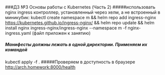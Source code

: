 ###ДЗ №3  Основы работы с Kubernetes (Часть 2)
#####использовать nginx ingress контроллер, установленный через хелм, а не встроенный в миникубик:
kubectl create namespace m && helm repo add ingress-nginx https://kubernetes.github.io/ingress-nginx/ && helm repo update && helm install nginx ingress-nginx/ingress-nginx --namespace m -f nginx-ingress.yaml (файл приложен к занятию)
##### Манифесты должны лежать в одной директории. Применяем их командой 
kubectl apply -f .
#####Проверяем в доступность в браузере
http://arch.homework:8000/health
